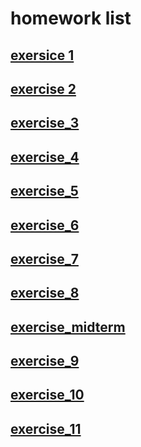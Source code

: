 
# homework list
## [exersice 1](https://github.com/ren-haojie/Computational_physics_N2015301020077/blob/master/Computational_physics_homework1.md)
## [exercise 2](https://github.com/ren-haojie/Computational_physics_N2015301020077/blob/master/Computational_physics_homework2.md)
## [exercise_3](https://github.com/ren-haojie/Computational_physics_N2015301020077/blob/master/Computational_physics_homework3.md)
## [exercise_4](https://www.zybuluo.com/rhj/note/914351)
## [exercise_5](https://www.zybuluo.com/rhj/note/922557)
## [exercise_6](https://www.zybuluo.com/rhj/note/930912)
## [exercise_7](https://www.zybuluo.com/rhj/note/939240)
## [exercise_8](https://www.zybuluo.com/rhj/note/947066)
## [exercise_midterm](https://www.zybuluo.com/rhj/note/947343)
## [exercise_9](https://www.zybuluo.com/mdeditor#971571)
## [exercise_10](https://www.zybuluo.com/rhj/note/979821)
## [exercise_11](https://www.zybuluo.com/rhj/note/988003)
